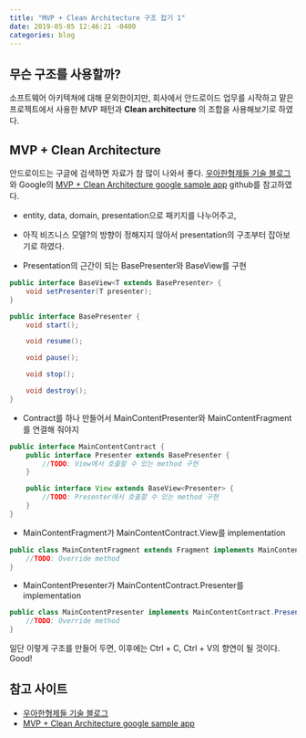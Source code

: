 ```yaml
---
title: "MVP + Clean Architecture 구조 잡기 1"
date: 2019-05-05 12:46:21 -0400
categories: blog
---
```

무슨 구조를 사용할까?
--------------------
소프트웨어 아키텍쳐에 대해 문외한이지만,
회사에서 안드로이드 업무를 시작하고 맡은 프로젝트에서 사용한
MVP 패턴과 **Clean architecture** 의 조합을 사용해보기로 하였다.

MVP + Clean Architecture
-------------------------
안드로이드는 구글에 검색하면 자료가 참 많이 나와서 좋다.
[우아한형제들 기술 블로그][link-wooatechblog]와 Google의 [MVP + Clean Architecture google sample app][link-googlesampleapp] github를 참고하였다.

- entity, data, domain, presentation으로 패키지를 나누어주고,

- 아직 비즈니스 모델?의 방향이 정해지지 않아서 presentation의 구조부터 잡아보기로 하였다.

- Presentation의 근간이 되는 BasePresenter와 BaseView를 구현
```java
public interface BaseView<T extends BasePresenter> {
	void setPresenter(T presenter);
}
```
```java
public interface BasePresenter {
	void start();

	void resume();

	void pause();

	void stop();

	void destroy();
}
```

- Contract를 하나 만들어서 MainContentPresenter와 MainContentFragment를 연결해 줘야지
```java
public interface MainContentContract {
	public interface Presenter extends BasePresenter {
		//TODO: View에서 호출할 수 있는 method 구현
	}

	public interface View extends BaseView<Presenter> {
		//TODO: Presenter에서 호출할 수 있는 method 구현
	}
}
```

- MainContentFragment가 MainContentContract.View를 implementation
```java
public class MainContentFragment extends Fragment implements MainContentContract.View {
	//TODO: Override method
}
```

- MainContentPresenter가 MainContentContract.Presenter를 implementation
```java
public class MainContentPresenter implements MainContentContract.Presenter {
	//TODO: Override method
}
```

일단 이렇게 구조를 만들어 두면, 이후에는 Ctrl + C, Ctrl + V의 향연이 될 것이다. Good!

참고 사이트
---------
* [우아한형제들 기술 블로그][link-wooatechblog]
* [MVP + Clean Architecture google sample app][link-googlesampleapp]


[link-wooatechblog]: http://woowabros.github.io/experience/2019/01/17/baeminapp-clean-architecture.html
[link-googlesampleapp]: https://github.com/googlesamples/android-architecture/tree/todo-mvp-clean/